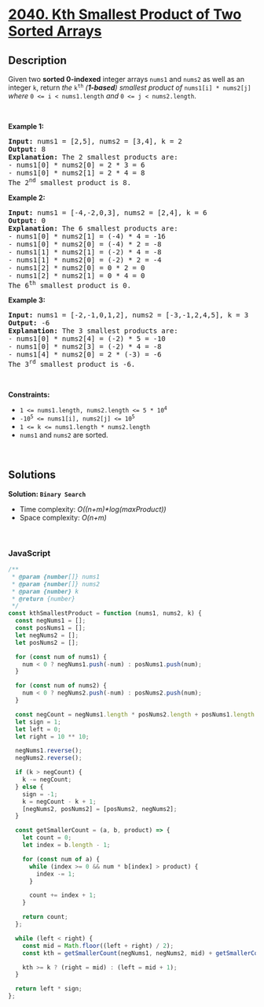 # [2040. Kth Smallest Product of Two Sorted Arrays](https://leetcode.com/problems/kth-smallest-product-of-two-sorted-arrays)

## Description

<div class="elfjS" data-track-load="description_content">Given two <strong>sorted 0-indexed</strong> integer arrays <code>nums1</code> and <code>nums2</code> as well as an integer <code>k</code>, return <em>the </em><code>k<sup>th</sup></code><em> (<strong>1-based</strong>) smallest product of </em><code>nums1[i] * nums2[j]</code><em> where </em><code>0 &lt;= i &lt; nums1.length</code><em> and </em><code>0 &lt;= j &lt; nums2.length</code>.
<p>&nbsp;</p>
<p><strong class="example">Example 1:</strong></p>

<pre><strong>Input:</strong> nums1 = [2,5], nums2 = [3,4], k = 2
<strong>Output:</strong> 8
<strong>Explanation:</strong> The 2 smallest products are:
- nums1[0] * nums2[0] = 2 * 3 = 6
- nums1[0] * nums2[1] = 2 * 4 = 8
The 2<sup>nd</sup> smallest product is 8.
</pre>

<p><strong class="example">Example 2:</strong></p>

<pre><strong>Input:</strong> nums1 = [-4,-2,0,3], nums2 = [2,4], k = 6
<strong>Output:</strong> 0
<strong>Explanation:</strong> The 6 smallest products are:
- nums1[0] * nums2[1] = (-4) * 4 = -16
- nums1[0] * nums2[0] = (-4) * 2 = -8
- nums1[1] * nums2[1] = (-2) * 4 = -8
- nums1[1] * nums2[0] = (-2) * 2 = -4
- nums1[2] * nums2[0] = 0 * 2 = 0
- nums1[2] * nums2[1] = 0 * 4 = 0
The 6<sup>th</sup> smallest product is 0.
</pre>

<p><strong class="example">Example 3:</strong></p>

<pre><strong>Input:</strong> nums1 = [-2,-1,0,1,2], nums2 = [-3,-1,2,4,5], k = 3
<strong>Output:</strong> -6
<strong>Explanation:</strong> The 3 smallest products are:
- nums1[0] * nums2[4] = (-2) * 5 = -10
- nums1[0] * nums2[3] = (-2) * 4 = -8
- nums1[4] * nums2[0] = 2 * (-3) = -6
The 3<sup>rd</sup> smallest product is -6.
</pre>

<p>&nbsp;</p>
<p><strong>Constraints:</strong></p>

<ul>
	<li><code>1 &lt;= nums1.length, nums2.length &lt;= 5 * 10<sup>4</sup></code></li>
	<li><code>-10<sup>5</sup> &lt;= nums1[i], nums2[j] &lt;= 10<sup>5</sup></code></li>
	<li><code>1 &lt;= k &lt;= nums1.length * nums2.length</code></li>
	<li><code>nums1</code> and <code>nums2</code> are sorted.</li>
</ul>
</div>

<p>&nbsp;</p>

## Solutions

**Solution: `Binary Search`**

- Time complexity: <em>O((n+m)\*log(maxProduct))</em>
- Space complexity: <em>O(n+m)</em>

<p>&nbsp;</p>

### **JavaScript**

```js
/**
 * @param {number[]} nums1
 * @param {number[]} nums2
 * @param {number} k
 * @return {number}
 */
const kthSmallestProduct = function (nums1, nums2, k) {
  const negNums1 = [];
  const posNums1 = [];
  let negNums2 = [];
  let posNums2 = [];

  for (const num of nums1) {
    num < 0 ? negNums1.push(-num) : posNums1.push(num);
  }

  for (const num of nums2) {
    num < 0 ? negNums2.push(-num) : posNums2.push(num);
  }

  const negCount = negNums1.length * posNums2.length + posNums1.length * negNums2.length;
  let sign = 1;
  let left = 0;
  let right = 10 ** 10;

  negNums1.reverse();
  negNums2.reverse();

  if (k > negCount) {
    k -= negCount;
  } else {
    sign = -1;
    k = negCount - k + 1;
    [negNums2, posNums2] = [posNums2, negNums2];
  }

  const getSmallerCount = (a, b, product) => {
    let count = 0;
    let index = b.length - 1;

    for (const num of a) {
      while (index >= 0 && num * b[index] > product) {
        index -= 1;
      }

      count += index + 1;
    }

    return count;
  };

  while (left < right) {
    const mid = Math.floor((left + right) / 2);
    const kth = getSmallerCount(negNums1, negNums2, mid) + getSmallerCount(posNums1, posNums2, mid);

    kth >= k ? (right = mid) : (left = mid + 1);
  }

  return left * sign;
};
```

